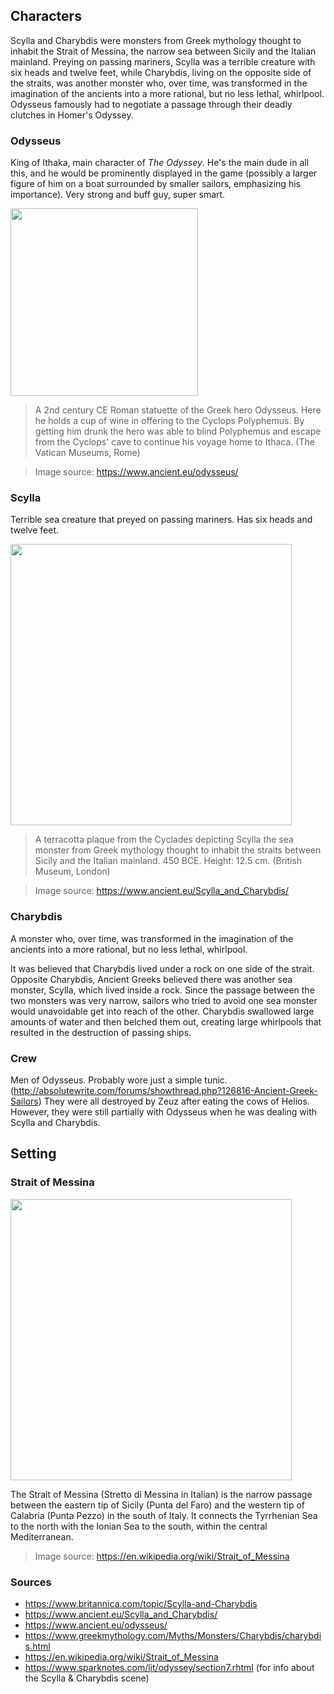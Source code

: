 ## Characters
Scylla and Charybdis were monsters from Greek mythology thought to inhabit the Strait of Messina, the narrow sea between Sicily and the Italian mainland. Preying on passing mariners, Scylla was a terrible creature with six heads and twelve feet, while Charybdis, living on the opposite side of the straits, was another monster who, over time, was transformed in the imagination of the ancients into a more rational, but no less lethal, whirlpool. Odysseus famously had to negotiate a passage through their deadly clutches in Homer's Odyssey.

### Odysseus
King of Ithaka, main character of *The Odyssey*. He's the main dude in all this, and he would be prominently displayed in the game (possibly a larger figure of him on a boat surrounded by smaller sailors, emphasizing his importance). Very strong and buff guy, super smart.

<img src="https://www.ancient.eu/img/r/p/750x750/1201.jpg?v=1485680415" width="300"></img>

> A 2nd century CE Roman statuette of the Greek hero Odysseus. Here he holds a cup of wine in offering to the Cyclops Polyphemus. By getting him drunk the hero was able to blind Polyphemus and escape from the Cyclops' cave to continue his voyage home to Ithaca. (The Vatican Museums, Rome)

> Image source: https://www.ancient.eu/odysseus/

### Scylla
Terrible sea creature that preyed on passing mariners. Has six heads and twelve feet.

<img src="https://www.ancient.eu/img/r/p/750x750/6385.jpg?v=1487697936" height="450"></img>

> A terracotta plaque from the Cyclades depicting Scylla the sea monster from Greek mythology thought to inhabit the straits between Sicily and the Italian mainland. 450 BCE. Height: 12.5 cm. (British Museum, London)

> Image source: https://www.ancient.eu/Scylla_and_Charybdis/

### Charybdis
A monster who, over time, was transformed in the imagination of the ancients into a more rational, but no less lethal, whirlpool.

It was believed that Charybdis lived under a rock on one side of the strait. Opposite Charybdis, Ancient Greeks believed there was another sea monster, Scylla, which lived inside a rock. Since the passage between the two monsters was very narrow, sailors who tried to avoid one sea monster would unavoidable get into reach of the other. Charybdis swallowed large amounts of water and then belched them out, creating large whirlpools that resulted in the destruction of passing ships. 

### Crew
Men of Odysseus. Probably wore just a simple tunic. (http://absolutewrite.com/forums/showthread.php?126816-Ancient-Greek-Sailors)
They were all destroyed by Zeuz after eating the cows of Helios. However, they were still partially with Odysseus when he was dealing with Scylla and Charybdis.

## Setting
### Strait of Messina
<img src="https://upload.wikimedia.org/wikipedia/commons/1/17/MessinaStrait.jpg?download" height="450"></img>

The Strait of Messina (Stretto di Messina in Italian) is the narrow passage between the eastern tip of Sicily (Punta del Faro) and the western tip of Calabria (Punta Pezzo) in the south of Italy. It connects the Tyrrhenian Sea to the north with the Ionian Sea to the south, within the central Mediterranean.

> Image source: https://en.wikipedia.org/wiki/Strait_of_Messina

### Sources
- https://www.britannica.com/topic/Scylla-and-Charybdis
- https://www.ancient.eu/Scylla_and_Charybdis/
- https://www.ancient.eu/odysseus/
- https://www.greekmythology.com/Myths/Monsters/Charybdis/charybdis.html
- https://en.wikipedia.org/wiki/Strait_of_Messina
- https://www.sparknotes.com/lit/odyssey/section7.rhtml (for info about the Scylla & Charybdis scene)
